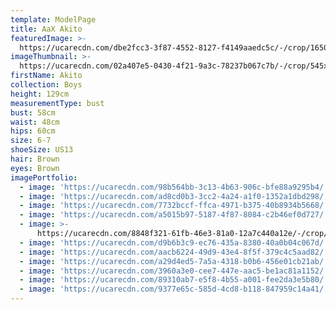 ```yaml
---
template: ModelPage
title: AaX Akito
featuredImage: >-
  https://ucarecdn.com/dbe2fcc3-3f87-4552-8127-f4149aaedc5c/-/crop/1650x792/0,191/-/preview/
imageThumbnail: >-
  https://ucarecdn.com/02a407e5-0430-4f21-9a3c-78237b067c7b/-/crop/545x789/109,28/-/preview/
firstName: Akito
collection: Boys
height: 129cm
measurementType: bust
bust: 58cm
waist: 48cm
hips: 60cm
size: 6-7
shoeSize: US13
hair: Brown
eyes: Brown
imagePortfolio:
  - image: 'https://ucarecdn.com/98b564bb-3c13-4b63-906c-bfe88a9295b4/'
  - image: 'https://ucarecdn.com/ad8cd0b3-3cc2-4a24-a1f0-1352a1dbd298/'
  - image: 'https://ucarecdn.com/7732bccf-ffca-4971-b375-40b8934b5668/'
  - image: 'https://ucarecdn.com/a5015b97-5187-4f87-8084-c2b46ef0d727/'
  - image: >-
      https://ucarecdn.com/8848f321-61fb-46e3-81a0-12a7c440a12e/-/crop/938x969/0,109/-/preview/
  - image: 'https://ucarecdn.com/d9b6b3c9-ec76-435a-8380-40a0b04c067d/'
  - image: 'https://ucarecdn.com/aacb6224-49d9-43e4-8f5f-379c4c5aad82/'
  - image: 'https://ucarecdn.com/a29d4ed5-7a5a-4318-b0b6-456e01cb21ab/'
  - image: 'https://ucarecdn.com/3960a3e0-cee7-447e-aac5-be1ac81a1152/'
  - image: 'https://ucarecdn.com/89310ab7-e5f8-4b55-a001-fee2da3e5b80/'
  - image: 'https://ucarecdn.com/9377e65c-585d-4cd8-b118-847959c14a41/'
---
```


